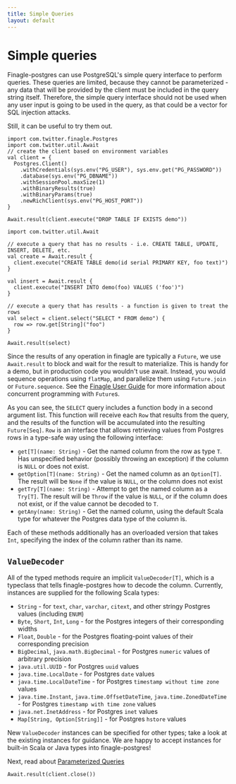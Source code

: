 ```yaml
---
title: Simple Queries
layout: default
---
```


# Simple queries

Finagle-postgres can use PostgreSQL's simple query interface to perform queries. These queries are limited, because they
cannot be parameterized - any data that will be provided by the client must be included in the query string itself.
Therefore, the simple query interface should not be used when any user input is going to be used in the query, as that
could be a vector for SQL injection attacks.

Still, it can be useful to try them out.

```tut:invisible
import com.twitter.finagle.Postgres
import com.twitter.util.Await
// create the client based on environment variables
val client = {
  Postgres.Client()
    .withCredentials(sys.env("PG_USER"), sys.env.get("PG_PASSWORD"))
    .database(sys.env("PG_DBNAME"))
    .withSessionPool.maxSize(1)
    .withBinaryResults(true)
    .withBinaryParams(true)
    .newRichClient(sys.env("PG_HOST_PORT"))
}
  
Await.result(client.execute("DROP TABLE IF EXISTS demo"))
```

```tut:book
import com.twitter.util.Await

// execute a query that has no results - i.e. CREATE TABLE, UPDATE, INSERT, DELETE, etc.
val create = Await.result {
  client.execute("CREATE TABLE demo(id serial PRIMARY KEY, foo text)")
}

val insert = Await.result {
  client.execute("INSERT INTO demo(foo) VALUES ('foo')")
}

// execute a query that has results - a function is given to treat the rows
val select = client.select("SELECT * FROM demo") {
  row => row.get[String]("foo")
}

Await.result(select)
```

Since the results of any operation in finagle are typically a `Future`, we use `Await.result` to block and wait for
the result to materialize. This is handy for a demo, but in production code you wouldn't use await. Instead, you would
sequence operations using `flatMap`, and parallelize them using `Future.join` or `Future.sequence`. See the 
[Finagle User Guide](https://twitter.github.io/finagle/guide/index.html) for more information about concurrent
programming with `Future`s.

As you can see, the `SELECT` query includes a function body in a second argument list. This function will receive each
`Row` that results from the query, and the results of the function will be accumulated into the resulting `Future[Seq]`.
`Row` is an interface that allows retrieving values from Postgres rows in a type-safe way using the following interface:

* `get[T](name: String)` - Get the named column from the row as type `T`. Has unspecified behavior (possibly throwing an
  exception) if the column is `NULL` or does not exist.
* `getOption[T](name: String)` - Get the named column as an `Option[T]`. The result will be `None` if the value is `NULL`,
  or the column does not exist
* `getTry[T](name: String)` - Attempt to get the named column as a `Try[T]`. The result will be `Throw` if the value is
  `NULL`, or if the column does not exist, or if the value cannot be decoded to `T`.
* `getAny(name: String)` - Get the named column, using the default Scala type for whatever the Postgres data type of the
  column is.
  
Each of these methods additionally has an overloaded version that takes `Int`, specifying the index of the column rather
than its name.

## `ValueDecoder`

All of the typed methods require an implicit `ValueDecoder[T]`, which is a typeclass that tells finagle-postgres how to
decode the column. Currently, instances are supplied for the following Scala types:

* `String` - for `text`, `char`, `varchar`, `citext`, and other stringy Postgres values (including `ENUM`)
* `Byte`, `Short`, `Int`, `Long` - for the Postgres integers of their corresponding widths
* `Float`, `Double` - for the Postgres floating-point values of their corresponding precision
* `BigDecimal`, `java.math.BigDecimal` - for Postgres `numeric` values of arbitrary precision
* `java.util.UUID` - for Postgres `uuid` values
* `java.time.LocalDate` - for Postgres `date` values
* `java.time.LocalDateTime` - for Postgres `timestamp without time zone` values
* `java.time.Instant`, `java.time.OffsetDateTime`, `java.time.ZonedDateTime` - for Postgres `timestamp with time zone` values
* `java.net.InetAddress` - for Postgres `inet` values
* `Map[String, Option[String]]` - for Postgres `hstore` values

New `ValueDecoder` instances can be specified for other types; take a look at the existing instances for guidance. We
are happy to accept instances for built-in Scala or Java types into finagle-postgres!

Next, read about [Parameterized Queries](04-parameterized-queries.html)

```tut:invisible
Await.result(client.close())
```
